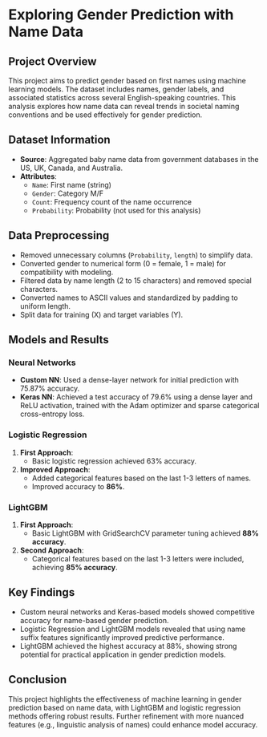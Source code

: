 # Exploring Gender Prediction with Name Data

## Project Overview
This project aims to predict gender based on first names using machine learning models. The dataset includes names, gender labels, and associated statistics across several English-speaking countries. This analysis explores how name data can reveal trends in societal naming conventions and be used effectively for gender prediction.

## Dataset Information
- **Source**: Aggregated baby name data from government databases in the US, UK, Canada, and Australia.
- **Attributes**:
  - `Name`: First name (string)
  - `Gender`: Category M/F
  - `Count`: Frequency count of the name occurrence
  - `Probability`: Probability (not used for this analysis)

## Data Preprocessing
- Removed unnecessary columns (`Probability`, `length`) to simplify data.
- Converted gender to numerical form (0 = female, 1 = male) for compatibility with modeling.
- Filtered data by name length (2 to 15 characters) and removed special characters.
- Converted names to ASCII values and standardized by padding to uniform length.
- Split data for training (X) and target variables (Y).

## Models and Results

### Neural Networks
- **Custom NN**: Used a dense-layer network for initial prediction with 75.87% accuracy.
- **Keras NN**: Achieved a test accuracy of 79.6% using a dense layer and ReLU activation, trained with the Adam optimizer and sparse categorical cross-entropy loss.

### Logistic Regression
1. **First Approach**:
   - Basic logistic regression achieved 63% accuracy.
2. **Improved Approach**:
   - Added categorical features based on the last 1-3 letters of names.
   - Improved accuracy to **86%**.

### LightGBM
1. **First Approach**:
   - Basic LightGBM with GridSearchCV parameter tuning achieved **88% accuracy**.
2. **Second Approach**:
   - Categorical features based on the last 1-3 letters were included, achieving **85% accuracy**.

## Key Findings
- Custom neural networks and Keras-based models showed competitive accuracy for name-based gender prediction.
- Logistic Regression and LightGBM models revealed that using name suffix features significantly improved predictive performance.
- LightGBM achieved the highest accuracy at 88%, showing strong potential for practical application in gender prediction models.

## Conclusion
This project highlights the effectiveness of machine learning in gender prediction based on name data, with LightGBM and logistic regression methods offering robust results. Further refinement with more nuanced features (e.g., linguistic analysis of names) could enhance model accuracy.
